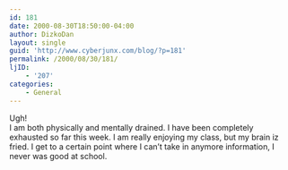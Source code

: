 ```yaml
---
id: 181
date: 2000-08-30T18:50:00-04:00
author: DizkoDan
layout: single
guid: 'http://www.cyberjunx.com/blog/?p=181'
permalink: /2000/08/30/181/
ljID:
    - '207'
categories:
    - General
---
```


Ugh!  
I am both physically and mentally drained. I have been completely exhausted so far this week. I am really enjoying my class, but my brain iz fried. I get to a certain point where I can’t take in anymore information, I never was good at school.